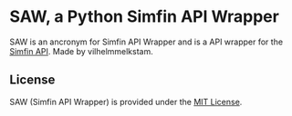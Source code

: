 # SAW, a Python Simfin API Wrapper

SAW is an ancronym for Simfin API Wrapper and is a API wrapper for the [Simfin API](https://simfin.com/data/access/api). 
Made by vilhelmmelkstam.



## License
SAW (Simfin API Wrapper) is provided under the [MIT License](https://github.com/vilhelmmelkstam/simfin-api-wrapper/blob/master/LICENSE). 